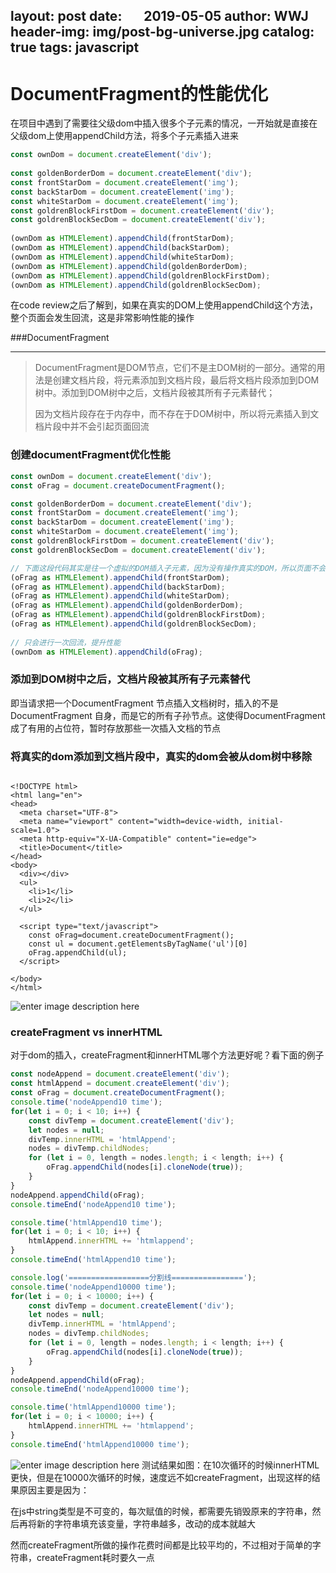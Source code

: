 layout:     post
date:       2019-05-05
author:     WWJ
header-img: img/post-bg-universe.jpg
catalog: true
tags: javascript
---

# DocumentFragment的性能优化
在项目中遇到了需要往父级dom中插入很多个子元素的情况，一开始就是直接在父级dom上使用appendChild方法，将多个子元素插入进来

```javascript
const ownDom = document.createElement('div');
 
const goldenBorderDom = document.createElement('div');
const frontStarDom = document.createElement('img');
const backStarDom = document.createElement('img');
const whiteStarDom = document.createElement('img');
const goldrenBlockFirstDom = document.createElement('div');
const goldrenBlockSecDom = document.createElement('div');
 
(ownDom as HTMLElement).appendChild(frontStarDom);
(ownDom as HTMLElement).appendChild(backStarDom);
(ownDom as HTMLElement).appendChild(whiteStarDom);
(ownDom as HTMLElement).appendChild(goldenBorderDom);
(ownDom as HTMLElement).appendChild(goldrenBlockFirstDom);
(ownDom as HTMLElement).appendChild(goldrenBlockSecDom);
```
在code review之后了解到，如果在真实的DOM上使用appendChild这个方法，整个页面会发生回流，这是非常影响性能的操作

###DocumentFragment


----------

> DocumentFragment是DOM节点，它们不是主DOM树的一部分。通常的用法是创建文档片段，将元素添加到文档片段，最后将文档片段添加到DOM树中。添加到DOM树中之后，文档片段被其所有子元素替代；
> 
> 因为文档片段存在于内存中，而不存在于DOM树中，所以将元素插入到文档片段中并不会引起页面回流

### 创建documentFragment优化性能
```javascript
const ownDom = document.createElement('div');
const oFrag = document.createDocumentFragment();

const goldenBorderDom = document.createElement('div');
const frontStarDom = document.createElement('img');
const backStarDom = document.createElement('img');
const whiteStarDom = document.createElement('img');
const goldrenBlockFirstDom = document.createElement('div');
const goldrenBlockSecDom = document.createElement('div');

// 下面这段代码其实是往一个虚拟的DOM插入子元素，因为没有操作真实的DOM，所以页面不会发生回流
(oFrag as HTMLElement).appendChild(frontStarDom);
(oFrag as HTMLElement).appendChild(backStarDom);
(oFrag as HTMLElement).appendChild(whiteStarDom);
(oFrag as HTMLElement).appendChild(goldenBorderDom);
(oFrag as HTMLElement).appendChild(goldrenBlockFirstDom);
(oFrag as HTMLElement).appendChild(goldrenBlockSecDom);
 
// 只会进行一次回流，提升性能
(ownDom as HTMLElement).appendChild(oFrag);
```

### 添加到DOM树中之后，文档片段被其所有子元素替代

即当请求把一个DocumentFragment 节点插入文档树时，插入的不是 DocumentFragment 自身，而是它的所有子孙节点。这使得DocumentFragment 成了有用的占位符，暂时存放那些一次插入文档的节点

### 将真实的dom添加到文档片段中，真实的dom会被从dom树中移除
```vbscript-html

<!DOCTYPE html>
<html lang="en">
<head>
  <meta charset="UTF-8">
  <meta name="viewport" content="width=device-width, initial-scale=1.0">
  <meta http-equiv="X-UA-Compatible" content="ie=edge">
  <title>Document</title>
</head>
<body>
  <div></div>
  <ul>
    <li>1</li>
    <li>2</li>
  </ul>
 
  <script type="text/javascript">
    const oFrag=document.createDocumentFragment();
    const ul = document.getElementsByTagName('ul')[0]
    oFrag.appendChild(ul);
  </script>

</body>
</html>
```
![enter image description here](https://i.ibb.co/MV2JZGG/20190505150437.jpg)
### createFragment vs innerHTML
对于dom的插入，createFragment和innerHTML哪个方法更好呢？看下面的例子

```javascript
const nodeAppend = document.createElement('div');
const htmlAppend = document.createElement('div');
const oFrag = document.createDocumentFragment();
console.time('nodeAppend10 time');
for(let i = 0; i < 10; i++) {
    const divTemp = document.createElement('div');
    let nodes = null;
    divTemp.innerHTML = 'htmlAppend';
    nodes = divTemp.childNodes;
    for (let i = 0, length = nodes.length; i < length; i++) {
        oFrag.appendChild(nodes[i].cloneNode(true));
    }
}
nodeAppend.appendChild(oFrag);
console.timeEnd('nodeAppend10 time');

console.time('htmlAppend10 time');
for(let i = 0; i < 10; i++) {
    htmlAppend.innerHTML += 'htmlappend';
}
console.timeEnd('htmlAppend10 time');

console.log('==================分割线================');
console.time('nodeAppend10000 time');
for(let i = 0; i < 10000; i++) {
    const divTemp = document.createElement('div');
    let nodes = null;
    divTemp.innerHTML = 'htmlAppend';
    nodes = divTemp.childNodes;
    for (let i = 0, length = nodes.length; i < length; i++) {
        oFrag.appendChild(nodes[i].cloneNode(true));
    }
}
nodeAppend.appendChild(oFrag);
console.timeEnd('nodeAppend10000 time');

console.time('htmlAppend10000 time');
for(let i = 0; i < 10000; i++) {
    htmlAppend.innerHTML += 'htmlappend';
}
console.timeEnd('htmlAppend10000 time');
```
![enter image description here](https://i.ibb.co/6wtwGxB/20190505152624.jpg)
测试结果如图：在10次循环的时候innerHTML更快，但是在10000次循环的时候，速度远不如createFragment，出现这样的结果原因主要是因为：

在js中string类型是不可变的，每次赋值的时候，都需要先销毁原来的字符串，然后再将新的字符串填充该变量，字符串越多，改动的成本就越大

然而createFragment所做的操作花费时间都是比较平均的，不过相对于简单的字符串，createFragment耗时要久一点

